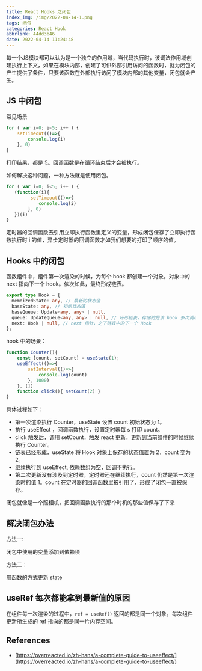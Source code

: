 ```yaml
---
title: React Hooks 之闭包
index_img: /img/2022-04-14-1.png
tags: 闭包
categories: React Hook
abbrlink: 44dd3b46
date: 2022-04-14 11:24:48
---
```


每一个JS模块都可以认为是一个独立的作用域，当代码执行时，该词法作用域创建执行上下文，如果在模块内部，创建了可供外部引用访问的函数时，就为闭包的产生提供了条件，只要该函数在外部执行访问了模块内部的其他变量，闭包就会产生。

## JS 中闭包

常见场景

```js
for ( var i=0; i<5; i++ ) {
    setTimeout(()=>{
        console.log(i)
    }, 0)
}
```

打印结果，都是 5。回调函数是在循环结束后才会被执行。

如何解决这种问题，一种方法就是使用闭包。

```js
for ( var i=0; i<5; i++ ) {
   (function(i){
         setTimeout(()=>{
            console.log(i)
        }, 0)
   })(i)
}
```

定时器的回调函数去引用立即执行函数里定义的变量，形成闭包保存了立即执行函数执行时 i 的值，异步定时器的回调函数才如我们想要的打印了顺序的值。

## Hooks 中的闭包

函数组件中，组件第一次渲染的时候，为每个 hook 都创建一个对象。对象中的 next 指向下一个 hook。依次如此，最终形成链表。

```ts
export type Hook = {
  memoizedState: any, // 最新的状态值
  baseState: any, // 初始状态值
  baseQueue: Update<any, any> | null,
  queue: UpdateQueue<any, any> | null, // 环形链表，存储的是该 hook 多次调用产生的更新对象
  next: Hook | null, // next 指针，之下链表中的下一个 Hook
};
```

hook 中的场景：

```jsx
function Counter(){
    const [count, setCount] = useState(1);
    useEffect(()=>{
        setInterval(()=>{
            console.log(count)
        }, 1000)
    }, [])
    function click(){ setCount(2) }
}
```

具体过程如下：

- 第一次渲染执行 Counter，useState 设置 count 初始状态为 1。
- 执行 useEffect ，回调函数执行，设置定时器每 s 打印 count。
- click 触发后，调用 setCount，触发 react 更新，更新到当前组件的时候继续执行 Counter。
- 链表已经形成，useState 将 Hook 对象上保存的状态值置为 2，count 变为 2。
- 继续执行到 useEffect, 依赖数组为空，回调不执行。
- 第二次更新没有涉及到定时器，定时器还在继续执行，count 仍然是第一次渲染时的值 1。count 在定时器的回调函数里被引用了，形成了闭包一直被保存。

闭包就像是一个照相机，把回调函数执行的那个时机的那些值保存了下来

## 解决闭包办法

方法一:

闭包中使用的变量添加到依赖项

方法二：

用函数的方式更新 state

## useRef 每次都能拿到最新值的原因

在组件每一次渲染的过程中，`ref = useRef()` 返回的都是同一个对象，每次组件更新所生成的 ref 指向的都是同一片内存空间。

## References

- [https://overreacted.io/zh-hans/a-complete-guide-to-useeffect/](https://overreacted.io/zh-hans/a-complete-guide-to-useeffect/)

